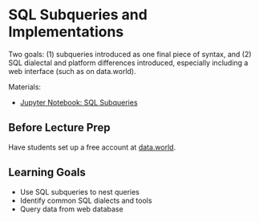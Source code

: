 # SQL Subqueries and Implementations

Two goals: (1) subqueries introduced as one final piece of syntax, and (2) SQL dialectal and platform differences introduced, especially including a web interface (such as on data.world).

Materials:
- [Jupyter Notebook: SQL Subqueries](sql_subqueries.ipynb)

## Before Lecture Prep

Have students set up a free account at [data.world](https://data.world).

## Learning Goals

- Use SQL subqueries to nest queries
- Identify common SQL dialects and tools
- Query data from web database